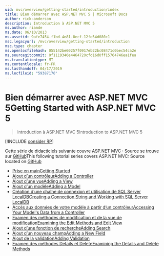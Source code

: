 ```yaml
---
uid: mvc/overview/getting-started/introduction/index
title: Bien démarrer avec ASP.NET MVC 5 | Microsoft Docs
author: rick-anderson
description: Introduction à ASP.NET MVC 5
ms.author: riande
ms.date: 06/10/2013
ms.assetid: 9afe7454-f1bd-4e81-8ecf-12fe54d080c1
msc.legacyurl: /mvc/overview/getting-started/introduction
msc.type: chapter
ms.openlocfilehash: 055142be60257f0917eb22bc08471c0bec54ca2e
ms.sourcegitcommit: 0f1119340e4464720cfd16d0ff15764746ea1fea
ms.translationtype: MT
ms.contentlocale: fr-FR
ms.lasthandoff: 04/17/2019
ms.locfileid: "59387176"
---
```

# <a name="getting-started-with-aspnet-mvc-5"></a><span data-ttu-id="31c2e-103">Bien démarrer avec ASP.NET MVC 5</span><span class="sxs-lookup"><span data-stu-id="31c2e-103">Getting Started with ASP.NET MVC 5</span></span>

> <span data-ttu-id="31c2e-104">Introduction à ASP.NET MVC 5</span><span class="sxs-lookup"><span data-stu-id="31c2e-104">Introduction to ASP.NET MVC 5</span></span>

[!INCLUDE [consider RP](../../../../includes/razor.md)]

<span data-ttu-id="31c2e-105">Cette série de didacticiels suivante couvre ASP.NET MVC : Source se trouve sur [GitHub](https://github.com/aspnet/AspNetDocs/tree/master/aspnet/mvc/overview/getting-started/introduction/sample/MvcMovie/MvcMovie)</span><span class="sxs-lookup"><span data-stu-id="31c2e-105">This following tutorial series covers ASP.NET MVC: Source located on [GitHub](https://github.com/aspnet/AspNetDocs/tree/master/aspnet/mvc/overview/getting-started/introduction/sample/MvcMovie/MvcMovie)</span></span>

- [<span data-ttu-id="31c2e-106">Prise en main</span><span class="sxs-lookup"><span data-stu-id="31c2e-106">Getting Started</span></span>](getting-started.md)
- [<span data-ttu-id="31c2e-107">Ajout d’un contrôleur</span><span class="sxs-lookup"><span data-stu-id="31c2e-107">Adding a Controller</span></span>](adding-a-controller.md)
- [<span data-ttu-id="31c2e-108">Ajout d’une vue</span><span class="sxs-lookup"><span data-stu-id="31c2e-108">Adding a View</span></span>](adding-a-view.md)
- [<span data-ttu-id="31c2e-109">Ajout d’un modèle</span><span class="sxs-lookup"><span data-stu-id="31c2e-109">Adding a Model</span></span>](adding-a-model.md)
- [<span data-ttu-id="31c2e-110">Création d’une chaîne de connexion et utilisation de SQL Server LocalDB</span><span class="sxs-lookup"><span data-stu-id="31c2e-110">Creating a Connection String and Working with SQL Server LocalDB</span></span>](creating-a-connection-string.md)
- [<span data-ttu-id="31c2e-111">Accès aux données de votre modèle à partir d’un contrôleur</span><span class="sxs-lookup"><span data-stu-id="31c2e-111">Accessing Your Model's Data from a Controller</span></span>](accessing-your-models-data-from-a-controller.md)
- [<span data-ttu-id="31c2e-112">Examen des méthodes de modification et de la vue de modification</span><span class="sxs-lookup"><span data-stu-id="31c2e-112">Examining the Edit Methods and Edit View</span></span>](examining-the-edit-methods-and-edit-view.md)
- [<span data-ttu-id="31c2e-113">Ajout d’une fonction de recherche</span><span class="sxs-lookup"><span data-stu-id="31c2e-113">Adding Search</span></span>](adding-search.md)
- [<span data-ttu-id="31c2e-114">Ajout d’un nouveau champ</span><span class="sxs-lookup"><span data-stu-id="31c2e-114">Adding a New Field</span></span>](adding-a-new-field.md)
- [<span data-ttu-id="31c2e-115">Ajout de la validation</span><span class="sxs-lookup"><span data-stu-id="31c2e-115">Adding Validation</span></span>](adding-validation.md)
- [<span data-ttu-id="31c2e-116">Examen des méthodes Details et Delete</span><span class="sxs-lookup"><span data-stu-id="31c2e-116">Examining the Details and Delete Methods</span></span>](examining-the-details-and-delete-methods.md)
